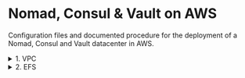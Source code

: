 # Nomad, Consul & Vault on AWS
Configuration files and documented procedure for the deployment of a Nomad, Consul and Vault datacenter in AWS. 

<details>
<summary>1. VPC</summary>

### VPC configuration
Create a new VPC using the administrator console or IaC that satisfies the following setup:

#### Preview of the network setup
![image](https://github.com/user-attachments/assets/7ae960a0-2c71-4145-9913-5e48b7abb7e9)

#### Wizzard
![image](https://github.com/user-attachments/assets/d34fea36-4810-4b96-90f3-06b69a455427)
![image](https://github.com/user-attachments/assets/c3e42b46-0fc6-45cc-8ca1-c618a6600b84)

</details>



<details>
<summary>2. EFS</summary>
  
### EFS configuration
Create a new EFS shared disk to be accesible vía NFS4 following the setup:
See implementation details in folder [EFS](efs/readme.md)

</details>
